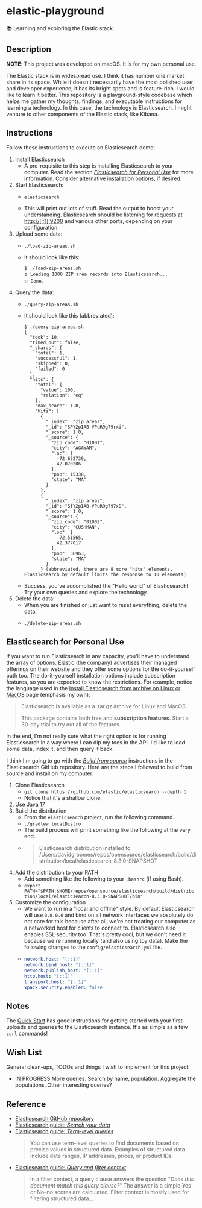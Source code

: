 # elastic-playground

📚 Learning and exploring the Elastic stack.


## Description

**NOTE**: This project was developed on macOS. It is for my own personal use.

The Elastic stack is in widespread use. I think it has number one market share in its space. While it doesn't necessarily
have the most polished user and developer experience, it has its bright spots and is feature-rich. I would like to learn
it better. This repository is a playground-style codebase which helps me gather my thoughts, findings, and executable
instructions for learning a technology. In this case, the technology is Elasticsearch. I might venture to other components
of the Elastic stack, like Kibana.  


## Instructions

Follow these instructions to execute an Elasticsearch demo:

1. Install Elasticsearch
   * A pre-requisite to this step is installing Elasticsearch to your computer. Read the section [*Elasticsearch for Personal Use*](#elasticsearch-for-personal-use)
     for more information. Consider alternative installation options, if desired.
2. Start Elasticsearch:
   * ```shell
     elasticsearch
     ```
   * This will print out lots of stuff. Read the output to boost your understanding. Elasticsearch should be listening
     for requests at <http://[::1]:9200> and various other ports, depending on your configuration.
3. Upload some data:
   * ```shell
     ./load-zip-areas.sh
     ```
   * It should look like this:
     ```text
     $ ./load-zip-areas.sh
     ⏳ Loading 1000 ZIP area records into Elasticsearch...
     ✨ Done.
     ```
4. Query the data:
   * ```shell
     ./query-zip-areas.sh
     ```
   * It should look like this (abbreviated):
     ```text
     $ ./query-zip-areas.sh
     {
       "took": 10,
       "timed_out": false,
       "_shards": {
         "total": 1,
         "successful": 1,
         "skipped": 0,
         "failed": 0
       },
       "hits": {
         "total": {
           "value": 100,
           "relation": "eq"
         },
         "max_score": 1.0,
         "hits": [
           {
             "_index": "zip_areas",
             "_id": "SPY2pIAB-VPuR9g79rxi",
             "_score": 1.0,
             "_source": {
               "zip_code": "01001",
               "city": "AGAWAM",
               "loc": [
                 -72.622739,
                 42.070206
               ],
               "pop": 15338,
               "state": "MA"
             }
           },
           {
             "_index": "zip_areas",
             "_id": "SfY2pIAB-VPuR9g797xD",
             "_score": 1.0,
             "_source": {
               "zip_code": "01002",
               "city": "CUSHMAN",
               "loc": [
                 -72.51565,
                 42.377017
               ],
               "pop": 36963,
               "state": "MA"
             }
           } (abbreviated, there are 8 more "hits" elements. Elasticsearch by default limits the response to 10 elements)
     ```
   * Success, you've accomplished the "Hello world" of Elasticsearch! Try your own queries and explore the technology.
5. Delete the data:
   * When you are finished or just want to reset everything, delete the data.
   * ```shell
     ./delete-zip-areas.sh
     ```

## Elasticsearch for Personal Use

If you want to run Elasticsearch in any capacity, you'll have to understand the array of options. Elastic (the company)
advertises their managed offerings on their website and they offer some options for the do-it-yourself path too. The do-it-yourself
installation options include subscription features, so you are expected to know the restrictions. For example, notice the
language used in the [Install Elasticsearch from archive on Linux or MacOS](https://www.elastic.co/guide/en/elasticsearch/reference/current/targz.html)
page (emphasis my own):

> Elasticsearch is available as a .tar.gz archive for Linux and MacOS.
>
> This package contains both free and **subscription features**. Start a 30-day trial to try out all of the features.

In the end, I'm not really sure what the right option is for running Elasticsearch in a way where I can dip my toes in
the API. I'd like to load some data, index it, and then query it back.

I think I'm going to go with the [*Build from source*](https://github.com/elastic/elasticsearch#build-from-source) instructions
in the Elasticsearch GitHub repository. Here are the steps I followed to build from source and install on my computer:

1. Clone Elasticsearch
   * `git clone https://github.com/elastic/elasticsearch --depth 1`
   * Notice that it's a shallow clone.
2. Use Java 17
3. Build the distribution
   * From the `elasticsearch` project, run the following command.
   * `./gradlew localDistro` 
   * The build process will print something like the following at the very end.
   * > Elasticsearch distribution installed to /Users/davidgroomes/repos/opensource/elasticsearch/build/distribution/local/elasticsearch-8.3.0-SNAPSHOT
4. Add the distribution to your PATH
   * Add something like the following to your `.bashrc` (if using Bash).
   * `export PATH="$PATH:$HOME/repos/opensource/elasticsearch/build/distribution/local/elasticsearch-8.3.0-SNAPSHOT/bin"`
5. Customize the configuration
   * We want to run in a "local and offline" style. By default Elasticsearch will use `0.0.0.0` and bind on all network
     interfaces we absolutely do not care for this because after all, we're not treating our computer as a networked host
     for clients to connect to. Elasticsearch also enables SSL security too. That's pretty cool, but we don't need it
     because we're running locally (and also using toy data). Make the following changes to the `config/elasticsearch.yml`
     file.
   * ```yaml
     network.host: "[::1]"
     network.bind_host: "[::1]"
     network.publish_host: "[::1]"
     http.host: "[::1]"
     transport.host: "[::1]"
     xpack.security.enabled: false
     ```


## Notes

The [Quick Start](https://www.elastic.co/guide/en/elasticsearch/reference/current/getting-started.html) has good instructions
for getting started with your first uploads and queries to the Elasticsearch instance. It's as simple as a few `curl`
commands!


## Wish List

General clean-ups, TODOs and things I wish to implement for this project:

* IN PROGRESS More queries. Search by name, population. Aggregate the populations. Other interesting queries?


## Reference

* [Elasticsearch GitHub repository](thttps://github.com/elastic/elasticsearch)
* [Elasticsearch guide: *Search your data*](https://www.elastic.co/guide/en/elasticsearch/reference/current/search-your-data.html)
* [Elasticsearch guide: *Term-level queries*](https://www.elastic.co/guide/en/elasticsearch/reference/current/term-level-queries.html)
  > You can use term-level queries to find documents based on precise values in structured data. Examples of structured data include date ranges, IP addresses, prices, or product IDs.
* [Elasticsearch guide: *Query and filter context*](https://www.elastic.co/guide/en/elasticsearch/reference/8.2/query-filter-context.html)
  > In a filter context, a query clause answers the question "*Does this document match this query clause?*" The answer is a simple Yes or No–no scores are calculated. Filter context is mostly used for filtering structured data...
